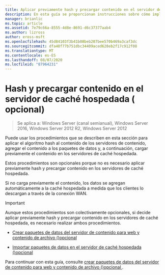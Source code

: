 ```yaml
---
title: Aplicar previamente hash y precargar contenido en el servidor de caché hospedada (opcional)
description: En esta guía se proporcionan instrucciones sobre cómo implementar BranchCache en modo caché hospedada en equipos que ejecutan Windows Server 2016 y Windows 10.
manager: brianlic
ms.topic: article
ms.assetid: 7e79c66a-8555-4d8e-8691-d6c37377aab4
ms.author: lizross
author: eross-msft
ms.openlocfilehash: 45d84103f3b41b08beb207bee570b469a3caf3dc
ms.sourcegitcommit: dfa48f77b751dbc34409aced628eb2f17c912f08
ms.translationtype: MT
ms.contentlocale: es-ES
ms.lasthandoff: 08/07/2020
ms.locfileid: "87964231"
---
```

# <a name="prehash-and-preload-content-on-the-hosted-cache-server-optional"></a>Hash y precargar contenido en el servidor de caché hospedada \( opcional\)

>Se aplica a: Windows Server (canal semianual), Windows Server 2016, Windows Server 2012 R2, Windows Server 2012

Puede usar los procedimientos que se describen en esta sección para aplicar el algoritmo hash al contenido de los servidores de contenido, agregar el contenido a los paquetes de datos y, a continuación, cargar previamente el contenido en los servidores de caché hospedada.

Estos procedimientos son opcionales porque no es necesario aplicar previamente hash y precargar contenido en los servidores de caché hospedada.

Si no carga previamente el contenido, los datos se agregan automáticamente a la caché hospedada a medida que los clientes lo descargan a través de la conexión WAN.

>[!IMPORTANT]
>Aunque estos procedimientos son colectivamente opcionales, si decide aplicar previamente hash y precargar contenido en los servidores de caché hospedada, es necesario realizar ambos procedimientos.

- [Crear paquetes de datos del servidor de contenido para web y contenido de archivo &#40;&#41;opcional](8-Bc-Data-Packages.md)

- [Importar paquetes de datos en el servidor de caché hospedada &#40;&#41;opcional](9-Bc-Import-Data.md)

Para continuar con esta guía, consulte [crear paquetes de datos del servidor de contenido para web y contenido de archivo &#40;&#41;opcional ](8-Bc-Data-Packages.md).